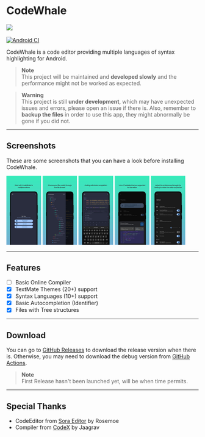 # CodeWhale

<img src="http://forthebadge.com/images/badges/built-for-android.svg" /><br>

[![Android CI](https://github.com/BlueWhaleYT/CodeWhale/actions/workflows/android.yml/badge.svg?event=push)](https://github.com/BlueWhaleYT/CodeWhale/actions/workflows/android.yml)

CodeWhale is a code editor providing multiple languages of syntax highlighting for Android.

> **Note** <br>
> This project will be maintained and **developed slowly** and the performance might not be worked as expected.

> **Warning** <br>
> This project is still **under development**, which may have unexpected issues and errors, please open an issue if there is.
> Also, remember to **backup the files** in order to use this app, they might abnormally be gone if you did not.

---

## Screenshots

These are some screenshots that you can have a look before installing CodeWhale.

<div align="left">
<div>
    <img src="/screenshots/screenshot1.jpg" width="18%" />
    <img src="/screenshots/screenshot2.jpg" width="18%" />
    <img src="/screenshots/screenshot3.jpg" width="18%" />
    <img src="/screenshots/screenshot4.jpg" width="18%" />
    <img src="/screenshots/screenshot5.jpg" width="18%" />
</div>
</div>

---

## Features

- [ ] Basic Online Compiler
- [x] TextMate Themes (20+) support
- [x] Syntax Languages (10+) support
- [x] Basic Autocompletion (Identifier)
- [x] Files with Tree structures

---

## Download

You can go to [GitHub Releases](https://github.com/BlueWhaleYT/CodeWhale/releases) to download the release version when there is.
Otherwise, you may need to download the debug version from [GitHub Actions](https://github.com/BlueWhaleYT/CodeWhale/actions).

> **Note** <br>
> First Release hasn't been launched yet, will be when time permits.

---

## Special Thanks

- CodeEditor from [Sora Editor](https://github.com/Rosemoe/sora-editor) by Rosemoe
- Compiler from [CodeX](https://github.com/Jaagrav/CodeX) by Jaagrav